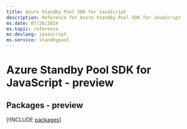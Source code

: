 ```yaml
---
title: Azure Standby Pool SDK for JavaScript
description: Reference for Azure Standby Pool SDK for JavaScript
ms.date: 07/26/2024
ms.topic: reference
ms.devlang: javascript
ms.service: standbypool
---
```

# Azure Standby Pool SDK for JavaScript - preview
## Packages - preview
[!INCLUDE [packages](standby-pool-index.md)]